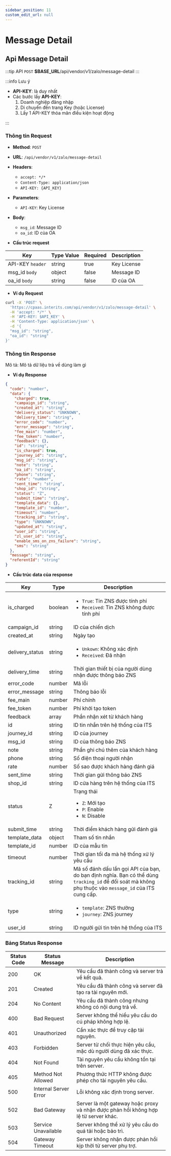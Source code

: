 ```yaml
---
sidebar_position: 11
custom_edit_url: null
---
```


# Message Detail

## Api Message Detail  

:::tip API
  `POST` __$BASE_URL__/api/vendor/v1/zalo/message-detail
:::

:::info Lưu ý 

  - __API-KEY__: là duy nhất
  - Các bước lấy __API-KEY__: 
    1. Doanh nghiệp đăng nhập
    2. Di chuyển đến trang Key (hoặc License)
    3. Lấy 1 API-KEY thỏa mãn điều kiện hoạt động

:::

### Thông tin Request

- **Method**: `POST`
- **URL**: `/api/vendor/v1/zalo/message-detail`
- **Headers**: 
  - `accept: */*`
  - `Content-Type: application/json`
  - `API-KEY: {API_KEY}`
- **Parameters**:
  - `API-KEY`: Key License
- **Body**:
  - `msg_id`: Message ID
  - `oa_id`: ID của OA

- **Cấu trúc request**

| Key          | Type Value            |     Required    | Description   |
|------------- |-----------------------|-----------------|---------------               |
| API-KEY `header`       | string                | true            |    Key License         |
| msg_id `body`         | object                | false            |     Message ID      |
| oa_id `body`         | string                | false            |     ID của OA         |

- **Ví dụ Request**

```bash
curl -X 'POST' \
  'https://cpaas.interits.com/api/vendor/v1/zalo/message-detail' \
  -H 'accept: */*' \
  -H 'API-KEY: $API_KEY' \
  -H 'Content-Type: application/json' \
  -d '{
  "msg_id": "string",
  "oa_id": "string"
}'
```

### Thông tin Response

Mô tả: Mô tả dữ liệu trả về dùng làm gì 

- **Ví dụ Response**

```json
{
  "code": "number",
  "data": {
    "charged": true,
    "campaign_id": "string",
    "created_at": "string",
    "delivery_status": "UNKNOWN",
    "delivery_time": "string",
    "error_code": "number",
    "error_message": "string",
    "fee_main": "number",
    "fee_token": "number",
    "feedback": {},
    "id": "string",
    "is_charged": true,
    "journey_id": "string",
    "msg_id": "string",
    "note": "string",
    "oa_id": "string",
    "phone": "string",
    "rate": "number",
    "sent_time": "string",
    "shop_id": "string",
    "status": "Z",
    "submit_time": "string",
    "template_data": {},
    "template_id": "number",
    "timeout": "number",
    "tracking_id": "string",
    "type": "UNKNOWN",
    "updated_at": "string",
    "user_id": "string",
    "zl_user_id": "string",
    "enable_sms_on_zns_failure": "string",
    "sms": "string"
  },
  "message": "string",
  "referentId": "string"
}
```

- **Cấu trúc data của response**

| Key          | Type            |    Description       |
|------------- |-----------------|-------------------|
| is_charged     | boolean         |    <ul><li>`True`: Tin ZNS được tính phí</li><li>`Received`: Tin ZNS không được tính phí</li></ul>   |
| campaign_id     | string         |    ID của chiến dịch   |
| created_at     | string         |    Ngày tạo   |
| delivery_status     | string         |    <ul><li>`Unkown`: Không xác định</li><li>`Received`: Đã nhận </li></ul>   |
| delivery_time     | string         |    Thời gian thiết bị của người dùng nhận được thông báo ZNS   |
| error_code     | number         |    Mã lỗi   |
| error_message     | string         |    Thông báo lỗi   |
| fee_main     | number         |    Phí chính   |
| fee_token     | number         |    Phí khởi tạo token   |
| feedback     | array         |    Phần nhận xét từ khách hàng   |
| id     | string         |    ID tin nhắn trên hệ thống của ITS   |
| journey_id     | string         | ID của journey   |
| msg_id     | string         |    ID của thông báo ZNS   |
| note     | string         |    Phần ghi chú thêm của khách hàng   |
| phone     | string         |   Số điện thoại người nhận   |
| rate     | number         |    Số sao được khách hàng đánh giá   |
| sent_time     | string         |   Thời gian gửi thông báo ZNS   |
| shop_id     | string         |    ID cửa hàng trên hệ thống của ITS   |
| status     | Z         |    Trạng thái <ul><li>`Z`:  Mới tạo</li><li>`P`: Enable</li><li>`N`: Disable</li></ul>   |
| submit_time     | string         |    Thời điểm khách hàng gửi đánh giá   |
| template_data     | object         |    Tham số tin nhắn   |
| template_id     | number         |    ID của mẫu tin   |
| timeout     | number         |    Thời gian tối đa mà hệ thống xử lý yêu cầu   |
| tracking_id     | string         |   Mã số đánh dấu lần gọi API của bạn, do bạn định nghĩa. Bạn có thể dùng `tracking_id` để đối soát mà không phụ thuộc vào `message_id` của ITS cung cấp.   |
| type     | string         |    <ul><li>`template`: ZNS thường</li><li>`journey`: ZNS  journey</li></ul>   |
| user_id     | string         |    ID người gửi tin trên hệ thống của ITS   |



### Bảng Status Response

| Status Code | Status Message            | Description                                                                 |
|-------------|---------------------------|-----------------------------------------------------------------------------|
| 200         | OK                        | Yêu cầu đã thành công và server trả về kết quả.                           |
| 201         | Created                   | Yêu cầu đã thành công và server đã tạo ra tài nguyên mới.                  |
| 204         | No Content                | Yêu cầu đã thành công nhưng không có nội dung trả về.                      |
| 400         | Bad Request               | Server không thể hiểu yêu cầu do cú pháp không hợp lệ.                    |
| 401         | Unauthorized              | Cần xác thực để truy cập tài nguyên.                                       |
| 403         | Forbidden                 | Server từ chối thực hiện yêu cầu, mặc dù người dùng đã xác thực.           |
| 404         | Not Found                 | Tài nguyên yêu cầu không tồn tại trên server.                              |
| 405         | Method Not Allowed         | Phương thức HTTP không được phép cho tài nguyên yêu cầu.                   |
| 500         | Internal Server Error     | Lỗi không xác định trong server.                                            |
| 502         | Bad Gateway               | Server là một gateway hoặc proxy và nhận được phản hồi không hợp lệ từ server khác. |
| 503         | Service Unavailable       | Server không thể xử lý yêu cầu do quá tải hoặc bảo trì.                    |
| 504         | Gateway Timeout           | Server không nhận được phản hồi kịp thời từ server phụ trợ.                |



